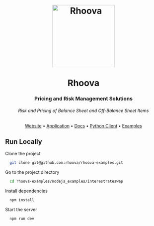 <h1 align="center">
  <br>
  <a href="https://rhoova.com/"><img src="https://avatars.githubusercontent.com/u/95615194?s=400&u=66884adf6c6497aab9087d0dfdd2035fe7bf75b3&v=4" alt="Rhoova" width="200"></a>
  <br>
  <br>
  Rhoova
</h1>

<h3 align="center">Pricing and Risk Management Solutions</h3>
<h6 align="center">Risk and Pricing of Balance Sheet and Off-Balance Sheet Items</h6>

<p align="center">
  <a target="_blank" href="https://rhoova.com/">Website</a> •
  <a target="_blank" href="https://app.rhoova.com">Application</a> •
  <a target="_blank" href="https://app.rhoova.com/docs">Docs</a> •
  <a target="_blank" href="https://pypi.org/project/rhoova/">Python Client</a> •
  <a target="_blank" href="https://github.com/rhoova/rhoova-examples">Examples</a>
</p>

## Run Locally

Clone the project

```bash
  git clone git@github.com:rhoova/rhoova-examples.git
```

Go to the project directory

```bash
  cd rhoova-examples/nodejs_examples/interestrateswap
```

Install dependencies

```bash
  npm install
```

Start the server

```bash
  npm run dev
```

